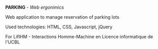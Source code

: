 **PARKING** - *Web ergonimics*

Web application to manage reservation of parking lots 

Used technologies: HTML, CSS, Javascript, jQuery

For LifIHM - Interactions Homme-Machine en Licence informatique de l'UCBL

